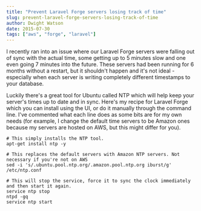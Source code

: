 ```yaml
---
title: "Prevent Laravel Forge servers losing track of time"
slug: prevent-laravel-forge-servers-losing-track-of-time
author: Dwight Watson
date: 2015-07-30
tags: ["aws", "forge", "laravel"]
---
```


I recently ran into an issue where our Laravel Forge servers were falling out of sync with the actual time, some getting up to 5 minutes slow and one even going 7 minutes into the future. These servers had been running for 6 months without a restart, but it shouldn't happen and it's not ideal - especially when each server is writing completely different timestamps to your database.

Luckily there's a great tool for Ubuntu called NTP which will help keep your server's times up to date and in sync. Here's my recipe for Laravel Forge which you can install using the UI, or do it manually through the command line. I've commented what each line does as some bits are for my own needs (for example, I change the default time servers to be Amazon ones because my servers are hosted on AWS, but this might differ for you).

    # This simply installs the NTP tool.
    apt-get install ntp -y

    # This replaces the default servers with Amazon NTP servers. Not necessary if you're not on AWS
    sed -i 's/.ubuntu.pool.ntp.org/.amazon.pool.ntp.org iburst/g' /etc/ntp.conf

    # This will stop the service, force it to sync the clock immediately and then start it again.
    service ntp stop
    ntpd -gq
    service ntp start
